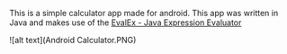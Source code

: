 This is a simple calculator app made for android. This app was written in Java and makes use of the [EvalEx - Java Expression Evaluator](https://github.com/uklimaschewski/EvalEx)

![alt text](Android Calculator.PNG)
